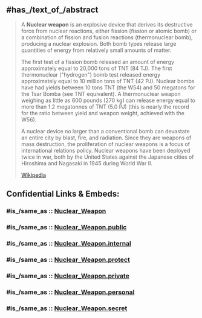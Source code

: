 

## #has_/text_of_/abstract 

> A **Nuclear weapon** is an explosive device that derives its destructive force from nuclear reactions, either fission (fission or atomic bomb) or a combination of fission and fusion reactions (thermonuclear bomb), producing a nuclear explosion. Both bomb types release large quantities of energy from relatively small amounts of matter.
>
> The first test of a fission bomb released an amount of energy approximately equal to 20,000 tons of TNT (84 TJ). The first thermonuclear ("hydrogen") bomb test released energy approximately equal to 10 million tons of TNT (42 PJ). Nuclear bombs have had yields between 10 tons TNT (the W54) and 50 megatons for the Tsar Bomba (see TNT equivalent). A thermonuclear weapon weighing as little as 600 pounds (270 kg) can release energy equal to more than 1.2 megatonnes of TNT (5.0 PJ) (this is nearly the record for the ratio between yield and weapon weight, achieved with the W56).
>
> A nuclear device no larger than a conventional bomb can devastate an entire city by blast, fire, and radiation. Since they are weapons of mass destruction, the proliferation of nuclear weapons is a focus of international relations policy. Nuclear weapons have been deployed twice in war, both by the United States against the Japanese cities of Hiroshima and Nagasaki in 1945 during World War II.
>
> [Wikipedia](https://en.wikipedia.org/wiki/Nuclear%20weapon) 


## Confidential Links & Embeds: 

### #is_/same_as :: [Nuclear_Weapon](/_Standards/Society/Military/Nuclear_Weapon.md) 

### #is_/same_as :: [Nuclear_Weapon.public](/_public/Society/Military/Nuclear_Weapon.public.md) 

### #is_/same_as :: [Nuclear_Weapon.internal](/_internal/Society/Military/Nuclear_Weapon.internal.md) 

### #is_/same_as :: [Nuclear_Weapon.protect](/_protect/Society/Military/Nuclear_Weapon.protect.md) 

### #is_/same_as :: [Nuclear_Weapon.private](/_private/Society/Military/Nuclear_Weapon.private.md) 

### #is_/same_as :: [Nuclear_Weapon.personal](/_personal/Society/Military/Nuclear_Weapon.personal.md) 

### #is_/same_as :: [Nuclear_Weapon.secret](/_secret/Society/Military/Nuclear_Weapon.secret.md)

